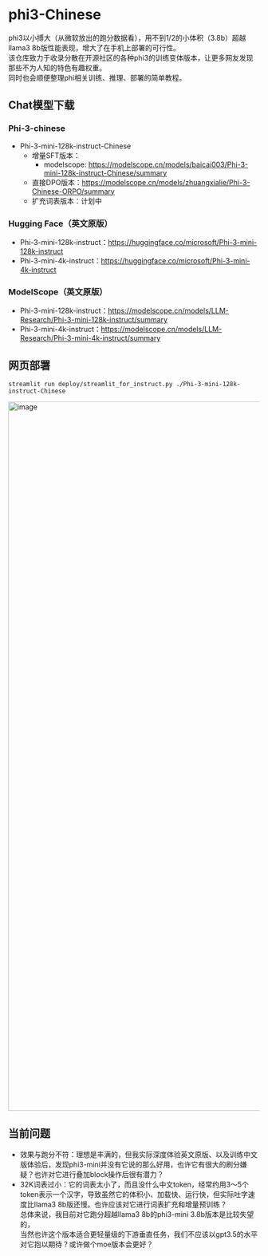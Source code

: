 # phi3-Chinese
phi3以小搏大（从微软放出的跑分数据看），用不到1/2的小体积（3.8b）超越llama3 8b版性能表现，增大了在手机上部署的可行性。  
该仓库致力于收录分散在开源社区的各种phi3的训练变体版本，让更多网友发现那些不为人知的特色有趣权重。  
同时也会顺便整理phi相关训练、推理、部署的简单教程。  

## Chat模型下载
### Phi-3-chinese
- Phi-3-mini-128k-instruct-Chinese
  - 增量SFT版本：
    - modelscope: https://modelscope.cn/models/baicai003/Phi-3-mini-128k-instruct-Chinese/summary
  - 直接DPO版本：https://modelscope.cn/models/zhuangxialie/Phi-3-Chinese-ORPO/summary
  - 扩充词表版本：计划中

### Hugging Face（英文原版）
- Phi-3-mini-128k-instruct：https://huggingface.co/microsoft/Phi-3-mini-128k-instruct
- Phi-3-mini-4k-instruct：https://huggingface.co/microsoft/Phi-3-mini-4k-instruct

### ModelScope（英文原版）
- Phi-3-mini-128k-instruct：https://modelscope.cn/models/LLM-Research/Phi-3-mini-128k-instruct/summary
- Phi-3-mini-4k-instruct：https://modelscope.cn/models/LLM-Research/Phi-3-mini-4k-instruct/summary

## 网页部署
```
streamlit run deploy/streamlit_for_instruct.py ./Phi-3-mini-128k-instruct-Chinese
```
<img width="1422" alt="image" src="https://github.com/CrazyBoyM/phi3-Chinese/assets/35400185/f77754e7-016b-4a66-9d8c-3e493faa11cb">


## 当前问题
- 效果与跑分不符：理想是丰满的，但我实际深度体验英文原版、以及训练中文版体验后，发现phi3-mini并没有它说的那么好用，也许它有很大的刷分嫌疑？也许对它进行叠加block操作后很有潜力？
- 32K词表过小：它的词表太小了，而且没什么中文token，经常约用3～5个token表示一个汉字，导致虽然它的体积小、加载快、运行快，但实际吐字速度比llama3 8b版还慢。也许应该对它进行词表扩充和增量预训练？   
总体来说，我目前对它跑分超越llama3 8b的phi3-mini 3.8b版本是比较失望的，  
当然也许这个版本适合更轻量级的下游垂直任务，我们不应该以gpt3.5的水平对它抱以期待？或许做个moe版本会更好？
